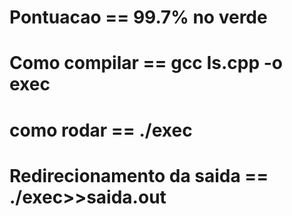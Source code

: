 # Pontuacao                 == 99.7% no verde
# Como compilar             == gcc Is.cpp -o exec
# como rodar                == ./exec
# Redirecionamento da saida == ./exec>>saida.out
